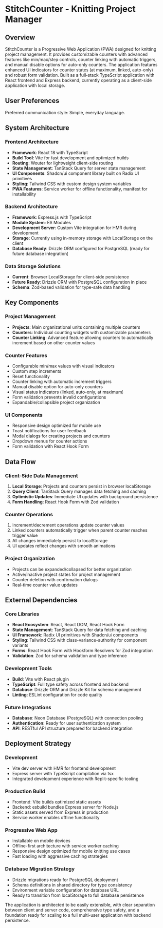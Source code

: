 # StitchCounter - Knitting Project Manager

## Overview

StitchCounter is a Progressive Web Application (PWA) designed for knitting project management. It provides customizable counters with advanced features like min/max/step controls, counter linking with automatic triggers, and manual disable options for auto-only counters. The application features enhanced UI indicators for counter states (at maximum, linked, auto-only) and robust form validation. Built as a full-stack TypeScript application with React frontend and Express backend, currently operating as a client-side application with local storage.

## User Preferences

Preferred communication style: Simple, everyday language.

## System Architecture

### Frontend Architecture
- **Framework**: React 18 with TypeScript
- **Build Tool**: Vite for fast development and optimized builds
- **Routing**: Wouter for lightweight client-side routing
- **State Management**: TanStack Query for server state management
- **UI Components**: Shadcn/ui component library built on Radix UI primitives
- **Styling**: Tailwind CSS with custom design system variables
- **PWA Features**: Service worker for offline functionality, manifest for installability

### Backend Architecture
- **Framework**: Express.js with TypeScript
- **Module System**: ES Modules
- **Development Server**: Custom Vite integration for HMR during development
- **Storage**: Currently using in-memory storage with LocalStorage on the client
- **Database Ready**: Drizzle ORM configured for PostgreSQL (ready for future database integration)

### Data Storage Solutions
- **Current**: Browser LocalStorage for client-side persistence
- **Future Ready**: Drizzle ORM with PostgreSQL configuration in place
- **Schema**: Zod-based validation for type-safe data handling

## Key Components

### Project Management
- **Projects**: Main organizational units containing multiple counters
- **Counters**: Individual counting widgets with customizable parameters
- **Counter Linking**: Advanced feature allowing counters to automatically increment based on other counter values

### Counter Features
- Configurable min/max values with visual indicators
- Custom step increments
- Reset functionality
- Counter linking with automatic increment triggers
- Manual disable option for auto-only counters
- Visual status indicators (linked, auto-only, at maximum)
- Form validation prevents invalid configurations
- Expandable/collapsible project organization

### UI Components
- Responsive design optimized for mobile use
- Toast notifications for user feedback
- Modal dialogs for creating projects and counters
- Dropdown menus for counter actions
- Form validation with React Hook Form

## Data Flow

### Client-Side Data Management
1. **Local Storage**: Projects and counters persist in browser localStorage
2. **Query Client**: TanStack Query manages data fetching and caching
3. **Optimistic Updates**: Immediate UI updates with background persistence
4. **Form Handling**: React Hook Form with Zod validation

### Counter Operations
1. Increment/decrement operations update counter values
2. Linked counters automatically trigger when parent counter reaches trigger value
3. All changes immediately persist to localStorage
4. UI updates reflect changes with smooth animations

### Project Organization
- Projects can be expanded/collapsed for better organization
- Active/inactive project states for project management
- Counter deletion with confirmation dialogs
- Real-time counter value updates

## External Dependencies

### Core Libraries
- **React Ecosystem**: React, React DOM, React Hook Form
- **State Management**: TanStack Query for data fetching and caching
- **UI Framework**: Radix UI primitives with Shadcn/ui components
- **Styling**: Tailwind CSS with class-variance-authority for component variants
- **Forms**: React Hook Form with Hookform Resolvers for Zod integration
- **Validation**: Zod for schema validation and type inference

### Development Tools
- **Build**: Vite with React plugin
- **TypeScript**: Full type safety across frontend and backend
- **Database**: Drizzle ORM and Drizzle Kit for schema management
- **Linting**: ESLint configuration for code quality

### Future Integrations
- **Database**: Neon Database (PostgreSQL) with connection pooling
- **Authentication**: Ready for user authentication system
- **API**: RESTful API structure prepared for backend integration

## Deployment Strategy

### Development
- Vite dev server with HMR for frontend development
- Express server with TypeScript compilation via tsx
- Integrated development experience with Replit-specific tooling

### Production Build
- Frontend: Vite builds optimized static assets
- Backend: esbuild bundles Express server for Node.js
- Static assets served from Express in production
- Service worker enables offline functionality

### Progressive Web App
- Installable on mobile devices
- Offline-first architecture with service worker caching
- Responsive design optimized for mobile knitting use cases
- Fast loading with aggressive caching strategies

### Database Migration Strategy
- Drizzle migrations ready for PostgreSQL deployment
- Schema definitions in shared directory for type consistency
- Environment variable configuration for database URL
- Ready to transition from localStorage to full database persistence

The application is architected to be easily extensible, with clear separation between client and server code, comprehensive type safety, and a foundation ready for scaling to a full multi-user application with backend persistence.